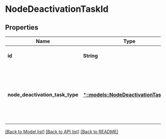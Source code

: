 # NodeDeactivationTaskId

## Properties
Name | Type | Description | Notes
------------ | ------------- | ------------- | -------------
**id** | **String** | Value of the task id. | [optional] [default to null]
**node_deactivation_task_type** | [***::models::NodeDeactivationTaskType**](NodeDeactivationTaskType.md) | The type of the task that performed the node deactivation. Following are the possible values. | [optional] [default to null]

[[Back to Model list]](../README.md#documentation-for-models) [[Back to API list]](../README.md#documentation-for-api-endpoints) [[Back to README]](../README.md)


